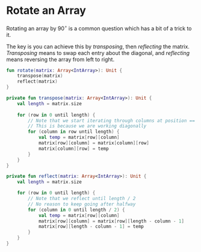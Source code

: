 # Rotate an Array

Rotating an array by 90$^{\circ}$ is a common question which has a bit of a trick to it.

The key is you can achieve this by _transposing_, then _reflecting_ the matrix. _Transposing_ means to swap each entry about the diagonal, and _reflecting_ means reversing the array from left to right.

```kotlin
fun rotate(matrix: Array<IntArray>): Unit {
	transpose(matrix)
	reflect(matrix)
}

private fun transpose(matrix: Array<IntArray>): Unit {
	val length = matrix.size
	
	for (row in 0 until length) {
		// Note that we start iterating through columns at position == row
		// This is because we are working diagonally
		for (column in row until length) {
			val temp = matrix[row][column]
			matrix[row][column] = matrix[column][row]
			matrix[column][row] = temp
		}
	}
}

private fun reflect(matrix: Array<IntArray>): Unit {
	val length = matrix.size

	for (row in 0 until length) {
		// Note that we reflect until length / 2
		// No reason to keep going after halfway
		for (column in 0 until length / 2) {
			val temp = matrix[row][column]
			matrix[row][column] = matrix[row][length - column - 1]
			matrix[row][length - column - 1] = temp
		}
	}
}
```